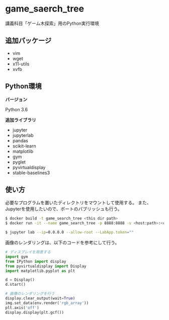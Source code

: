 # game_saerch_tree

講義科目「ゲーム木探索」用のPython実行環境

## 追加パッケージ

- vim
- wget
- x11-utils
- xvfb

## Python環境

**バージョン**

Python 3.6

**追加ライブラリ**

- jupyter
- jupyterlab
- pandas
- scikit-learn
- matplotlib
- gym
- pyglet
- pyvirtualdisplay
- stable-baselines3

## 使い方

必要なプログラムを置いたディレクトリをマウントして使用する。
また、Jupyterを使用したいので、ポートのパブリッシュも行う。

```bash
$ docker build -t game_search_tree <this dir path>
$ docker run -it --name game_search_tree -p 8888:8888 -v <host:path>:<container:path> game_search_tree bash

$ jupyter lab --ip=0.0.0.0 --allow-root --LabApp.token=""
```

画像のレンダリングは、以下のコードを参考にして行う。

```python
# ディスプレイを用意する
import gym
from IPython import display
from pyvirtualdisplay import Display
import matplotlib.pyplot as plt

d = Display()
d.start()

# 画像のレンダリングを行う
display.clear_output(wait=True)
img.set_data(env.render('rgb_array'))
plt.axis('off')
display.display(plt.gcf())
```

